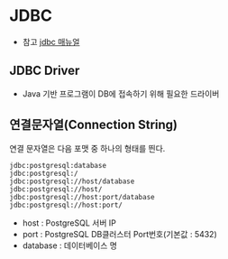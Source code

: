 # JDBC
- 참고 [jdbc 매뉴얼](https://jdbc.postgresql.org/documentation/use/)

## JDBC Driver
- Java 기반 프로그램이 DB에 접속하기 위해 필요한 드라이버

## 연결문자열(Connection String)
연결 문자열은 다음 포맷 중 하나의 형태를 띈다.
```
jdbc:postgresql:database
jdbc:postgresql:/
jdbc:postgresql://host/database
jdbc:postgresql://host/
jdbc:postgresql://host:port/database
jdbc:postgresql://host:port/
```
- host : PostgreSQL 서버 IP
- port : PostgreSQL DB클러스터 Port번호(기본값 : 5432)
- database : 데이터베이스 명




